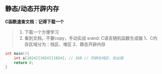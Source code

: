 ## 静态/动态开辟内存
**C函数速查文档：记得下载一个**
> 1. 下载一个方便学习
> 2. 看到文档，不要copy，手动实战
srand: C语言随机函数生成器
1、C内存区域分为：栈区、堆区
2、静态开辟内存
```c
int main(){
    int a[1024][1024][1024]; // 1GB // 开辟在栈区，会出错
    return 0;
}
```
